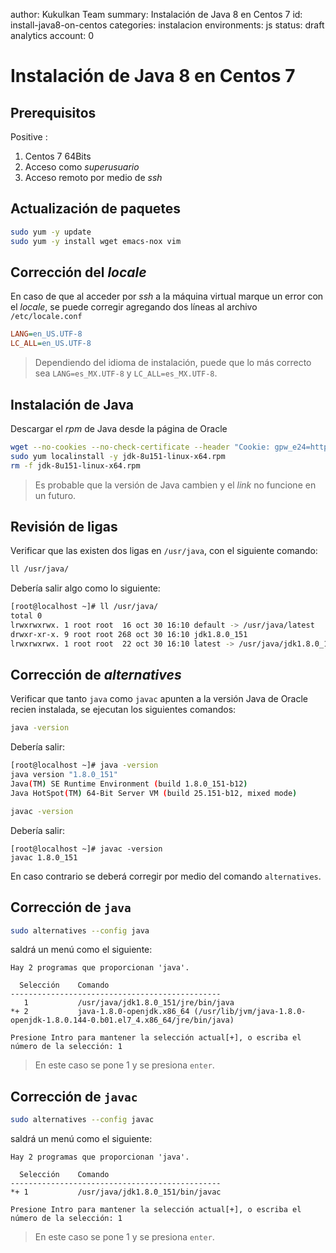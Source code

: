 author: Kukulkan Team
summary: Instalación de Java 8 en Centos 7
id: install-java8-on-centos
categories: instalacion
environments: js
status: draft
analytics account: 0

# Instalación de Java 8 en Centos 7

## Prerequisitos
Positive
:
1. Centos 7 64Bits
2. Acceso como *superusuario*
3. Acceso remoto por medio de *ssh*

## Actualización de paquetes

```bash
sudo yum -y update
sudo yum -y install wget emacs-nox vim
```

## Corrección del *locale*

En caso de que al acceder por *ssh* a la máquina virtual marque un error con el *locale*, se puede corregir agregando dos líneas al archivo `/etc/locale.conf`

```ini
LANG=en_US.UTF-8
LC_ALL=en_US.UTF-8
```

> Dependiendo del idioma de instalación, puede que lo más correcto sea `LANG=es_MX.UTF-8` y `LC_ALL=es_MX.UTF-8`.

## Instalación de Java

Descargar el *rpm* de Java desde la página de Oracle

```bash
wget --no-cookies --no-check-certificate --header "Cookie: gpw_e24=http%3A%2F%2Fwww.oracle.com%2F; oraclelicense=accept-securebackup-cookie" "http://download.oracle.com/otn-pub/java/jdk/8u151-b12/e758a0de34e24606bca991d704f6dcbf/jdk-8u151-linux-x64.rpm"
sudo yum localinstall -y jdk-8u151-linux-x64.rpm
rm -f jdk-8u151-linux-x64.rpm
```

> Es probable que la versión de Java cambien y el *link* no funcione en un futuro.

## Revisión de ligas

Verificar que las existen dos ligas en `/usr/java`, con el siguiente comando:

```bash
ll /usr/java/
```

Debería salir algo como lo siguiente:

```bash
[root@localhost ~]# ll /usr/java/
total 0
lrwxrwxrwx. 1 root root  16 oct 30 16:10 default -> /usr/java/latest
drwxr-xr-x. 9 root root 268 oct 30 16:10 jdk1.8.0_151
lrwxrwxrwx. 1 root root  22 oct 30 16:10 latest -> /usr/java/jdk1.8.0_151
```

## Corrección de *alternatives*

Verificar que tanto `java` como `javac` apunten a la versión Java de Oracle recien instalada, se ejecutan los siguientes comandos:

```bash
java -version
```

Debería salir:

```bash
[root@localhost ~]# java -version
java version "1.8.0_151"
Java(TM) SE Runtime Environment (build 1.8.0_151-b12)
Java HotSpot(TM) 64-Bit Server VM (build 25.151-b12, mixed mode)
```

```bash
javac -version
```

Debería salir:

```
[root@localhost ~]# javac -version
javac 1.8.0_151
```

En caso contrario se deberá corregir por medio del comando `alternatives`.

## Corrección de `java`

```bash
sudo alternatives --config java
```

saldrá un menú como el siguiente:

```
Hay 2 programas que proporcionan 'java'.

  Selección    Comando
-----------------------------------------------
   1           /usr/java/jdk1.8.0_151/jre/bin/java
*+ 2           java-1.8.0-openjdk.x86_64 (/usr/lib/jvm/java-1.8.0-openjdk-1.8.0.144-0.b01.el7_4.x86_64/jre/bin/java)

Presione Intro para mantener la selección actual[+], o escriba el número de la selección: 1
```

> En este caso se pone 1 y se presiona `enter`.

## Corrección de `javac`

```bash
sudo alternatives --config javac
```

saldrá un menú como el siguiente:

```
Hay 2 programas que proporcionan 'java'.

  Selección    Comando
-----------------------------------------------
*+ 1           /usr/java/jdk1.8.0_151/bin/javac

Presione Intro para mantener la selección actual[+], o escriba el número de la selección: 1
```

> En este caso se pone 1 y se presiona `enter`.

